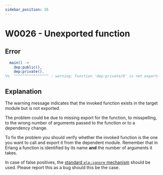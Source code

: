 ```yaml
---
sidebar_position: 26
---
```


# W0026 - Unexported function

## Error

```erlang
  main() ->
    dep:public(),
    dep:private().
%%  ^^^^^^^^^^^^^^^^ 💡 warning: Function 'dep:private/0' is not exported.
```

## Explanation

The warning message indicates that the invoked function exists in the target module but is not exported.

The problem could be due to missing export for the function, to misspelling, to the wrong number of arguments passed to the function or to a dependency change.

To fix the problem you should verify whether the invoked function is the one you want to call and export it from the dependent module. Remember that in Erlang a function is identified by its name **and** the number of arguments it takes.

In case of false positives, the [standard `elp:ignore` mechanism](../erlang-error-index.mdx#ignoring-diagnostics) should be used. Please report this as a bug should this be the case.
